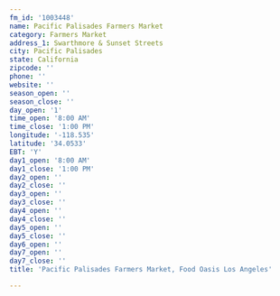 ```yaml
---
fm_id: '1003448'
name: Pacific Palisades Farmers Market
category: Farmers Market
address_1: Swarthmore & Sunset Streets
city: Pacific Palisades
state: California
zipcode: ''
phone: ''
website: ''
season_open: ''
season_close: ''
day_open: '1'
time_open: '8:00 AM'
time_close: '1:00 PM'
longitude: '-118.535'
latitude: '34.0533'
EBT: 'Y'
day1_open: '8:00 AM'
day1_close: '1:00 PM'
day2_open: ''
day2_close: ''
day3_open: ''
day3_close: ''
day4_open: ''
day4_close: ''
day5_open: ''
day5_close: ''
day6_open: ''
day7_open: ''
day7_close: ''
title: 'Pacific Palisades Farmers Market, Food Oasis Los Angeles'

---
```

